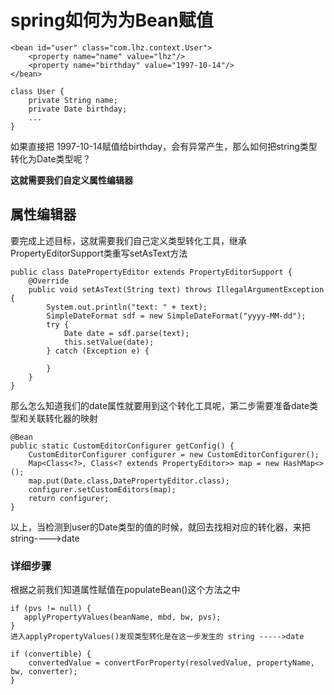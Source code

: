 # spring如何为为Bean赋值

```
<bean id="user" class="com.lhz.context.User">
    <property name="name" value="lhz"/>
    <property name="birthday" value="1997-10-14"/>
</bean>

class User {
    private String name;
    private Date birthday;
    ...
}
```

如果直接把 1997-10-14赋值给birthday，会有异常产生，那么如何把string类型转化为Date类型呢？

**这就需要我们自定义属性编辑器**

## 属性编辑器

要完成上述目标，这就需要我们自己定义类型转化工具，继承PropertyEditorSupport类重写setAsText方法

```
public class DatePropertyEditor extends PropertyEditorSupport {
    @Override
    public void setAsText(String text) throws IllegalArgumentException {
        System.out.println("text: " + text);
        SimpleDateFormat sdf = new SimpleDateFormat("yyyy-MM-dd");
        try {
            Date date = sdf.parse(text);
            this.setValue(date);
        } catch (Exception e) {

        }
    }
}
```

那么怎么知道我们的date属性就要用到这个转化工具呢，第二步需要准备date类型和关联转化器的映射

```
@Bean
public static CustomEditorConfigurer getConfig() {
    CustomEditorConfigurer configurer = new CustomEditorConfigurer();
    Map<Class<?>, Class<? extends PropertyEditor>> map = new HashMap<>();
    map.put(Date.class,DatePropertyEditor.class);
    configurer.setCustomEditors(map);
    return configurer;
}
```

以上，当检测到user的Date类型的值的时候，就回去找相对应的转化器，来把string---->date

### 详细步骤

根据之前我们知道属性赋值在populateBean()这个方法之中

```
if (pvs != null) {
   applyPropertyValues(beanName, mbd, bw, pvs);
}
进入applyPropertyValues()发现类型转化是在这一步发生的 string ----->date

if (convertible) {
	convertedValue = convertForProperty(resolvedValue, propertyName, bw, converter);
}
```